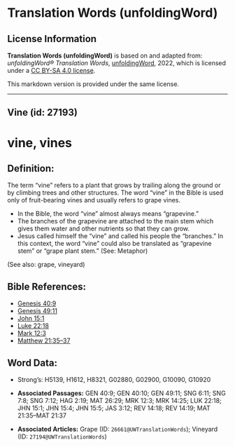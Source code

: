 # Translation Words (unfoldingWord)

## License Information

**Translation Words (unfoldingWord)** is based on and adapted from: _unfoldingWord® Translation Words_, [unfoldingWord](https://unfoldingword.org/utw), 2022, which is licensed under a [CC BY-SA 4.0 license](https://creativecommons.org/licenses/by-sa/4.0/legalcode.en).

This markdown version is provided under the same license.



--------------------------------

## Vine (id: 27193)

vine, vines
===========

Definition:
-----------

The term “vine” refers to a plant that grows by trailing along the ground or by climbing trees and other structures. The word “vine” in the Bible is used only of fruit\-bearing vines and usually refers to grape vines.

* In the Bible, the word “vine” almost always means “grapevine.”
* The branches of the grapevine are attached to the main stem which gives them water and other nutrients so that they can grow.
* Jesus called himself the “vine” and called his people the “branches.” In this context, the word “vine” could also be translated as “grapevine stem” or “grape plant stem.” (See: Metaphor)

(See also: grape, vineyard)

Bible References:
-----------------

* [Genesis 40:9](https://ref.ly/Gen40:9)
* [Genesis 49:11](https://ref.ly/Gen49:11)
* [John 15:1](https://ref.ly/John15:1)
* [Luke 22:18](https://ref.ly/Luke22:18)
* [Mark 12:3](https://ref.ly/Mark12:3)
* [Matthew 21:35–37](https://ref.ly/Matt21:35-Matt21:37)

Word Data:
----------

* Strong’s: H5139, H1612, H8321, G02880, G02900, G10090, G10920

* **Associated Passages:** GEN 40:9; GEN 40:10; GEN 49:11; SNG 6:11; SNG 7:8; SNG 7:12; HAG 2:19; MAT 26:29; MRK 12:3; MRK 14:25; LUK 22:18; JHN 15:1; JHN 15:4; JHN 15:5; JAS 3:12; REV 14:18; REV 14:19; MAT 21:35–MAT 21:37
* **Associated Articles:** Grape (ID: `26661@UWTranslationWords`); Vineyard (ID: `27194@UWTranslationWords`)


